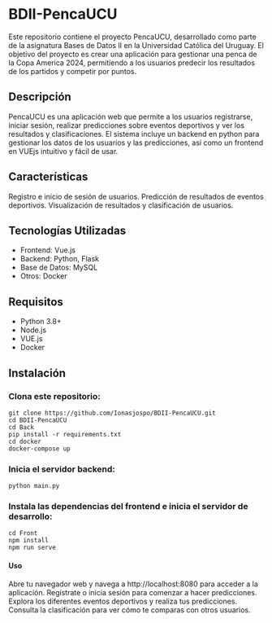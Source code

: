 # BDII-PencaUCU
Este repositorio contiene el proyecto PencaUCU, desarrollado como parte de la asignatura Bases de Datos II en la Universidad Católica del Uruguay. El objetivo del proyecto es crear una aplicación para gestionar una penca de la Copa America 2024, permitiendo a los usuarios predecir los resultados de los partidos y competir por puntos.

## Descripción
PencaUCU es una aplicación web que permite a los usuarios registrarse, iniciar sesión, realizar predicciones sobre eventos deportivos y ver los resultados y clasificaciones. El sistema incluye un backend en python para gestionar los datos de los usuarios y las predicciones, así como un frontend en VUEjs intuitivo y fácil de usar.

## Características
Registro e inicio de sesión de usuarios.
Predicción de resultados de eventos deportivos.
Visualización de resultados y clasificación de usuarios.

## Tecnologías Utilizadas
- Frontend: Vue.js
- Backend: Python, Flask
- Base de Datos: MySQL
- Otros: Docker

## Requisitos
- Python 3.8+
- Node.js
- VUE.js 
- Docker

## Instalación
### Clona este repositorio:

```
git clone https://github.com/Ionasjospo/BDII-PencaUCU.git
cd BDII-PencaUCU
cd Back
pip install -r requirements.txt
cd docker
docker-compose up
```

### Inicia el servidor backend:
```
python main.py
```
### Instala las dependencias del frontend e inicia el servidor de desarrollo:
```
cd Front
npm install
npm run serve
```
#### Uso
Abre tu navegador web y navega a http://localhost:8080 para acceder a la aplicación.
Regístrate o inicia sesión para comenzar a hacer predicciones.
Explora los diferentes eventos deportivos y realiza tus predicciones.
Consulta la clasificación para ver cómo te comparas con otros usuarios.

